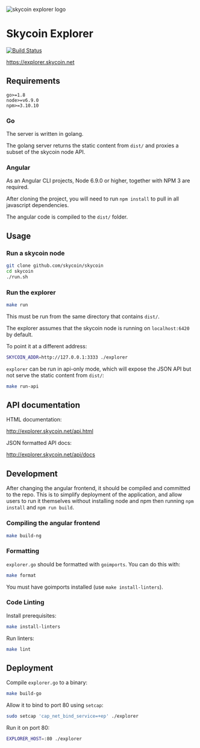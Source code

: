 ![skycoin explorer logo](https://user-images.githubusercontent.com/26845312/32426909-047fb2ae-c283-11e7-8031-6e88585a53c8.png)

# Skycoin Explorer

[![Build Status](https://travis-ci.org/skycoin/skycoin-explorer.svg)](https://travis-ci.org/skycoin/skycoin-explorer)

https://explorer.skycoin.net

## Requirements

```
go>=1.8
node>=v6.9.0
npm>=3.10.10
```

### Go

The server is written in golang.

The golang server returns the static content from `dist/` and proxies a subset of the skycoin node API.

### Angular

As an Angular CLI projects,  Node 6.9.0 or higher, together with NPM 3 are required.

After cloning the project, you will need to run `npm install` to pull in all javascript dependencies.

The angular code is compiled to the `dist/` folder.

## Usage

### Run a skycoin node

```sh
git clone github.com/skycoin/skycoin
cd skycoin
./run.sh
```

### Run the explorer

```sh
make run
```

This must be run from the same directory that contains `dist/`.

The explorer assumes that the skycoin node is running on `localhost:6420` by default.

To point it at a different address:

```sh
SKYCOIN_ADDR=http://127.0.0.1:3333 ./explorer
```

`explorer` can be run in api-only mode, which will expose the JSON API but not serve the static content from `dist/`:

```sh
make run-api
```

## API documentation

HTML documentation:

http://explorer.skycoin.net/api.html

JSON formatted API docs:

http://explorer.skycoin.net/api/docs

## Development

After changing the angular frontend, it should be compiled and committed to the repo.
This is to simplify deployment of the application, and allow users to run it themselves without
installing node and npm then running `npm install` and `npm run build`.

### Compiling the angular frontend

```sh
make build-ng
```

### Formatting

`explorer.go` should be formatted with `goimports`. You can do this with:

```sh
make format
```

You must have goimports installed (use `make install-linters`).

### Code Linting

Install prerequisites:

```sh
make install-linters
```

Run linters:

```sh
make lint
```

## Deployment

Compile `explorer.go` to a binary:

```sh
make build-go
```

Allow it to bind to port 80 using `setcap`:

```sh
sudo setcap 'cap_net_bind_service=+ep' ./explorer
```

Run it on port 80:

```sh
EXPLORER_HOST=:80 ./explorer
```
